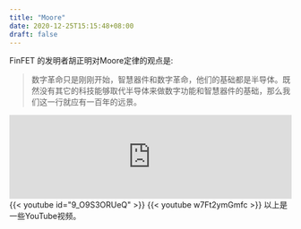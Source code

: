 ```yaml
---
title: "Moore"
date: 2020-12-25T15:15:48+08:00
draft: false
---
```

FinFET 的发明者胡正明对Moore定律的观点是:
> 数字革命只是刚刚开始，智慧器件和数字革命，他们的基础都是半导体。既然没有其它的科技能够取代半导体来做数字功能和智慧器件的基础，那么我们这一行就应有一百年的远景。
<iframe allow="autoplay *; encrypted-media *; fullscreen *" frameborder="0" height="150" style="width:100%;max-width:660px;overflow:hidden;background:transparent;" sandbox="allow-forms allow-popups allow-same-origin allow-scripts allow-storage-access-by-user-activation allow-top-navigation-by-user-activation" src="https://embed.music.apple.com/us/album/%E5%A4%9C%E3%81%AB%E9%A7%86%E3%81%91%E3%82%8B/1490256978?i=1490256995"></iframe>
{{< youtube id="9_O9S3ORUeQ" >}}
{{< youtube w7Ft2ymGmfc >}}
以上是一些YouTube视频。
